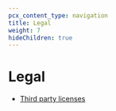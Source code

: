 ```yaml
---
pcx_content_type: navigation
title: Legal
weight: 7
hideChildren: true
---
```


# Legal

* [Third party licenses](/magic-wan/legal/3rdparty/)